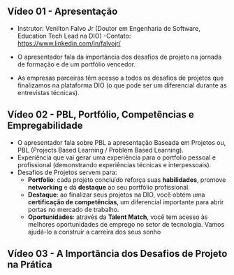 ## Vídeo 01 - Apresentação

- Instrutor: Venilton Falvo Jr (Doutor em Engenharia de Software, Education Tech Lead na DIO)
-Contato: https://www.linkedin.com/in/falvojr/

- O apresentador fala da importância dos desafios de projeto na jornada de formação e de um portfólio vencedor. 
- As empresas parceiras têm acesso a todos os desafios de projetos que finalizamos na plataforma DIO (o que pode ser um diferencial durante as entrevistas técnicas).

## Vídeo 02 - PBL, Portfólio, Competências e Empregabilidade

- O apresentador fala sobre PBL a apresentação Baseada em Projetos ou, PBL (Projects Based Learning / Problem Based Learning).
- Experiência que vai gerar uma experiência para o portfolio pessoal e profissional (demonstrando experiências técnicas e interpessoais).
- Desafios de Projetos servem para:
    - __Portfolio__: cada projeto concluído reforça suas **habilidades**, promove **networking** e dá **destaque** ao seu portfólio profissional.
    - __Destaque__: ao finalizar seus projetos na DIO, você obtém uma **certificação de competências**, um diferencial importante para abrir portas no mercado de trabalho.
    - __Oportunidades__: através da **Talent Match**, você tem acesso às melhores oportunidades de emprego no setor de tecnologia. Vamos ajudá-lo a construir a carreira dos seus sonho


## Vídeo 03 - A Importância dos Desafios de Projeto na Prática



